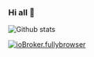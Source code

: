 ### Hi all 👋

<!--
**arteck/arteck** is a ✨ _special_ ✨ repository because its `README.md` (this file) appears on your GitHub profile.

Here are some ideas to get you started:

- 🔭 I’m currently working on ...
- 🌱 I’m currently learning ...
- 👯 I’m looking to collaborate on ...
- 🤔 I’m looking for help with ...
- 💬 Ask me about ...
- 📫 How to reach me: ...
- 😄 Pronouns: ...
- ⚡ Fun fact: ...
-->
![Github stats](https://github-readme-stats.vercel.app/api?username=arteck&theme=highcontrast&show_icons=true&count_private=true)

[![ioBroker.fullybrowser](https://github-readme-stats.vercel.app/api/pin/?username=arteck&repo=ioBroker.fullybrowser)](https://github.com/arteck/ioBroker.fullybrowser)
